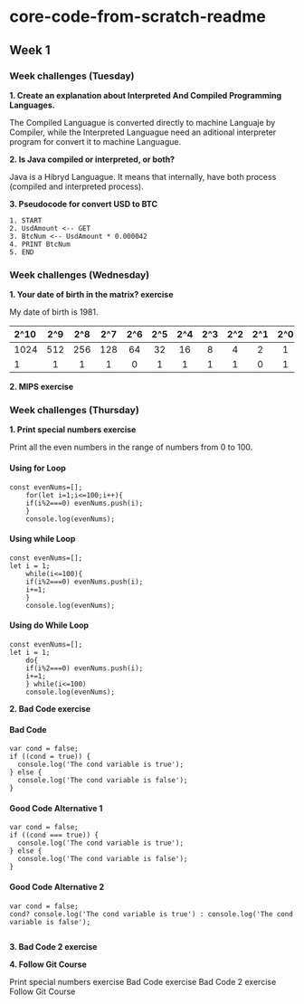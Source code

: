 # core-code-from-scratch-readme

## Week 1

### Week challenges (Tuesday) 

**1. Create an explanation about Interpreted And Compiled Programming Languages.** 

The Compiled Languague is converted directly to machine Languaje by Compiler, while the Interpreted Languague need an aditional interpreter program for convert it to machine Languague.

**2. Is Java compiled or interpreted, or both?** 

Java is a Hibryd Languague. It means that internally, have both process (compiled and interpreted process).

**3. Pseudocode for convert USD to BTC** 

    1. START
    2. UsdAmount <-- GET
    3. BtcNum <-- UsdAmount * 0.000042
    4. PRINT BtcNum
    5. END

### Week challenges (Wednesday) 

**1. Your date of birth in the matrix? exercise**

My date of birth is 1981.
  
| 2^10| 2^9 | 2^8 | 2^7 | 2^6 | 2^5 | 2^4 | 2^3 | 2^2 | 2^1 | 2^0 |
| :-- |:---:|:---:|:---:|:---:|:---:|:---:|:---:|:---:|:---:|:---:|
| 1024| 512 | 256 | 128 | 64  | 32  | 16  |  8  |  4  |  2  |  1  | 
|  1  |  1  |  1  |  1  |  0  |  1  |  1  |  1  |  1  |  0  |  1  | 

**2. MIPS exercise**

### Week challenges (Thursday) 

**1. Print special numbers exercise**

Print all the even numbers in the range of numbers from 0 to 100.

#### Using for Loop
```
const evenNums=[];
    for(let i=1;i<=100;i++){
    if(i%2===0) evenNums.push(i);
    }
    console.log(evenNums);
```
#### Using while Loop
```
const evenNums=[];
let i = 1;
    while(i<=100){
    if(i%2===0) evenNums.push(i);
    i+=1;
    }
    console.log(evenNums);
```
#### Using do While Loop
```
const evenNums=[];
let i = 1;
    do{
    if(i%2===0) evenNums.push(i);
    i+=1;
    } while(i<=100)
    console.log(evenNums);
```


**2. Bad Code exercise**

#### Bad Code
```
var cond = false;
if ((cond = true)) {
  console.log('The cond variable is true');
} else {
  console.log('The cond variable is false');
}
```
#### Good Code Alternative 1
```
var cond = false;
if ((cond === true)) {
  console.log('The cond variable is true');
} else {
  console.log('The cond variable is false');
}
```
#### Good Code Alternative 2
```
var cond = false;
cond? console.log('The cond variable is true') : console.log('The cond variable is false');
 
```

**3. Bad Code 2 exercise**


**4. Follow Git Course**

Print special numbers exercise
Bad Code exercise
Bad Code 2 exercise
Follow Git Course

